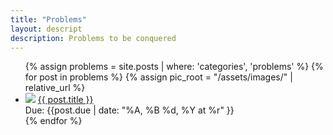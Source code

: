 ```yaml
---
title: "Problems"
layout: descript
description: Problems to be conquered
---
```


<ul class="displayer">
    {% assign problems = site.posts | where: 'categories', 'problems' %}
    {% for post in problems %}
        {% assign pic_root = "/assets/images/" | relative_url %}
        <li>
            <div class="showcase-list">
                <img src="{{ pic_root | append: post.image }}" onerror="this.style.display='none'">
                <a href="..{{ post.url }}">{{ post.title }}</a>
                <br>
                <div class="date"> Due: {{post.due | date: "%A, %B %d, %Y at %r" }}</div>
            </div>
        </li>
    {% endfor %}
</ul>

